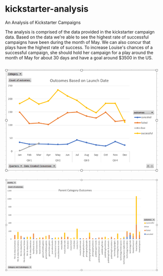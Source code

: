 # kickstarter-analysis
An Analysis of Kickstarter Campaigns

The analysis is comprised of the data provided in the kickstarter campaign data. 
Based on the data we're able to see the highest rate of successful campaigns have been during the month of May. We can also concur that plays have the highest rate of success.
To increase Louise's chances of a successful campaign, she should hold her campaign for a play around the month of May for about 30 days and have a goal around $3500 in the US.

![Outcomes based on Launch Date](https://github.com/Wish-Patel/kickstarter-analysis/blob/master/Outcomes%20based%20on%20Launch%20Date.PNG)
---
![Parent Category Outcomes](https://github.com/Wish-Patel/kickstarter-analysis/blob/master/Parent%20Category%20Outcomes.PNG)
